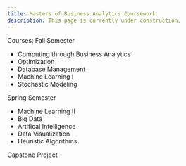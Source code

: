 ```yaml
---
title: Masters of Business Analytics Coursework
description: This page is currently under construction.
---
```


Courses:
Fall Semester
- Computing through Business Analytics
- Optimization
- Database Management
- Machine Learning I
- Stochastic Modeling

Spring Semester
- Machine Learning II
- Big Data
- Artifical Intelligence
- Data Visualization
- Heuristic Algorithms

Capstone Project

